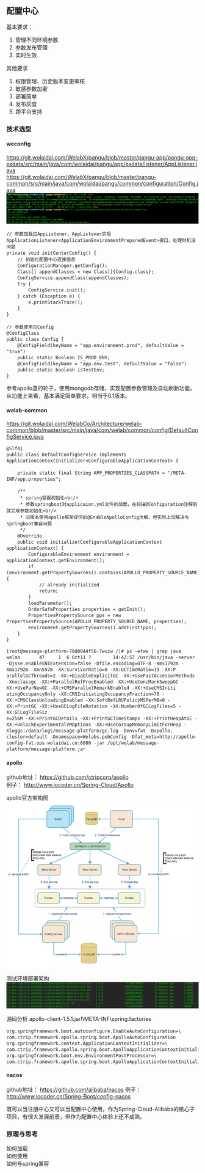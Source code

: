 ## 配置中心

基本要求：
1. 管理不同环境参数
2. 参数发布管理
3. 实时生效

其他要求
1. 权限管理、历史版本变更审核
2. 敏感参数加密
3. 部署简单
4. 发布灰度
5. 跨平台支持

### 技术选型

#### weconfig

https://git.wolaidai.com/WelabX/pangu/blob/master/pangu-app/pangu-app-exdata/src/main/java/com/wolaidai/pangu/app/exdata/listener/AppListener.java  
https://git.wolaidai.com/WelabX/pangu/blob/master/pangu-common/src/main/java/com/wolaidai/pangu/common/configuration/Config.java 
![](img/weconfig.png)	
 
```
// 参数加载见AppListener，AppListener实现ApplicationListener<ApplicationEnvironmentPreparedEvent>接口，处理时机没问题
private void initCenterConfig() {
    // 初始化配置中心连接信息
    ConfigurationManager.getConfig();
    Class[] appendClasses = new Class[]{Config.class};
    ConfigService.appendClass(appendClasses);
    try {
        ConfigService.init();
    } catch (Exception e) {
        e.printStackTrace();
    }
}

// 参数使用见Config
@ConfigClass
public class Config {
    @ConfigField(keyName = "app.environment.prod", defaultValue = "true")
    public static Boolean IS_PROD_ENV;
    @ConfigField(keyName = "app.env.test", defaultValue = "false")
    public static boolean isTestEnv;
}

```
参考apollo造的轮子，使用mongodb存储，实现配置参数管理及自动刷新功能。从功能上来看，基本满足简单要求，相当于0.1版本。

#### welab-common

https://git.wolaidai.com/WelabCo/Architecture/welab-common/blob/master/src/main/java/com/welab/common/config/DefaultConfigService.java  
```
@Slf4j
public class DefaultConfigService implements ApplicationContextInitializer<ConfigurableApplicationContext> {

	private static final String APP_PROPERTIES_CLASSPATH = "/META-INF/app.properties";

	/**
	 * spring容器初始化<br/>
	 * 参数springboot对applicaion.yml文件的加载，在扫描@Configuration注解前就完成参数初始化<br/>
	 * 旧版本使用apollo框架提供的@EnableApolloConfig注解，但实际上没解决与springboot兼容问题
	 */
	@Override
	public void initialize(ConfigurableApplicationContext applicationContext) {
		ConfigurableEnvironment environment = applicationContext.getEnvironment();
		if (environment.getPropertySources().contains(APOLLO_PROPERTY_SOURCE_NAME)) {
			// already initialized
			return;
		}
		loadParameter();
		OrderSafeProperties properties = getInit();
		PropertiesPropertySource pps = new PropertiesPropertySource(APOLLO_PROPERTY_SOURCE_NAME, properties);
		environment.getPropertySources().addFirst(pps);
	}
}
```

```
[root@message-platform-79d8944f56-7wxzw /]# ps -efww | grep java
welab       47     1  6 Oct11 ?        14:42:57 /usr/bin/java -server -Djsse.enableSNIExtension=false -Dfile.encoding=UTF-8 -Xms1792m -Xmx1792m -Xmn597m -XX:SurvivorRatio=8 -XX:GCTimeRatio=19 -XX:P
arallelGCThreads=2 -XX:+DisableExplicitGC -XX:+UseFastAccessorMethods -Xnoclassgc -XX:+ParallelRefProcEnabled -XX:+UseConcMarkSweepGC -XX:+UseParNewGC -XX:+CMSParallelRemarkEnabled -XX:+UseCMSIniti
atingOccupancyOnly -XX:CMSInitiatingOccupancyFraction=70 -XX:+CMSClassUnloadingEnabled -XX:SoftRefLRUPolicyMSPerMB=0 -XX:+PrintGC -XX:+UseGCLogFileRotation -XX:NumberOfGCLogFiles=5 -XX:GCLogFileSiz
e=256M -XX:+PrintGCDetails -XX:+PrintGCTimeStamps -XX:+PrintHeapAtGC -XX:+UnlockExperimentalVMOptions -XX:+UseCGroupMemoryLimitForHeap -Xloggc:/data/logs/message-platform/gc.log -Denv=fat -Dapollo.
cluster=default -Dnamespace=Welabs.pubConfig -Dfat_meta=http://apollo-config-fat.ops.wolaidai.co:8080 -jar /opt/welab/message-platform/message-platform.jar
```

#### apollo
github地址： https://github.com/ctripcorp/apollo  
例子： http://www.iocoder.cn/Spring-Cloud/Apollo  

apollo官方架构图  
![](img/apollo-archtectrue.png)	

测试环境部署架构  
![](img/apollo-dockers.png)	

源码分析 apollo-client-1.5.1.jar!\META-INF\spring.factories
```
org.springframework.boot.autoconfigure.EnableAutoConfiguration=\
com.ctrip.framework.apollo.spring.boot.ApolloAutoConfiguration
org.springframework.context.ApplicationContextInitializer=\
com.ctrip.framework.apollo.spring.boot.ApolloApplicationContextInitializer
org.springframework.boot.env.EnvironmentPostProcessor=\
com.ctrip.framework.apollo.spring.boot.ApolloApplicationContextInitializer
```

#### nacos
github地址： https://github.com/alibaba/nacos
例子： http://www.iocoder.cn/Spring-Boot/config-nacos  

既可以当注册中心又可以当配置中心使用，作为Spring-Cloud-Alibaba的核心子项目，有很大发展前景，但作为配置中心体验上还不成熟。

### 原理与思考

如何加载  
如何使用  
如何与spring兼容  